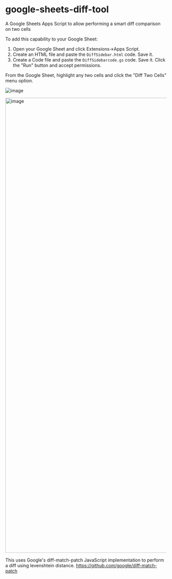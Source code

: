# google-sheets-diff-tool
A Google Sheets Apps Script to allow performing a smart diff comparison on two cells

To add this capability to your Google Sheet:

1. Open your Google Sheet and click Extensions->Apps Script.
2. Create an HTML file and paste the `DiffSidebar.html` code. Save it.
3. Create a Code file and paste the `DiffSidebarcode.gs` code. Save it. Click the "Run" button and accept permissions.

From the Google Sheet, highlight any two cells and click the "Diff Two Cells" menu option.

![image](https://github.com/user-attachments/assets/66173cea-9935-43f7-9511-a05f52ac0bb8)

<img width="1421" alt="image" src="https://github.com/user-attachments/assets/c8fecf2c-531b-4f21-ab03-9d19014113f2">

This uses Google's diff-match-patch JavaScript implementation to perform a diff using levenshtein distance. https://github.com/google/diff-match-patch
